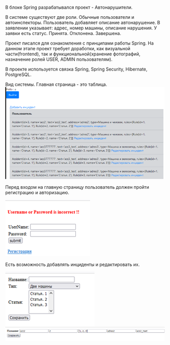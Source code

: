 В блоке Spring разрабатывался проект - Автонарушители.

В системе существуют две роли. Обычные пользователи и автоинспекторы.
Пользователь добавляет описание автонарушение.
В заявлении указывает: адрес, номер машины, описание нарушения.
У заявки есть статус. Принята. Отклонена. Завершена.

Проект писался для ознакомления с принципами работы Spring.
На данном этапе проект требует доработки, как визуальной части(frontend), 
так и функциональной(хранение фотографий, назначение ролей USER, ADMIN пользователям).

В проекте используется связка Spring, Spring Security, Hibernate, PostgreSQL.

Вид системы. 
Главная страница - это таблица.
![im.png](images/im.png)

Перед входом на главную страницу пользователь должен пройти регистрацию и авторизацию.

![img1.png](img1.png)

Есть возможность добавлять инциденты и редактировать их.

![img.png](img.png)
![img_1.png](img_1.png)









